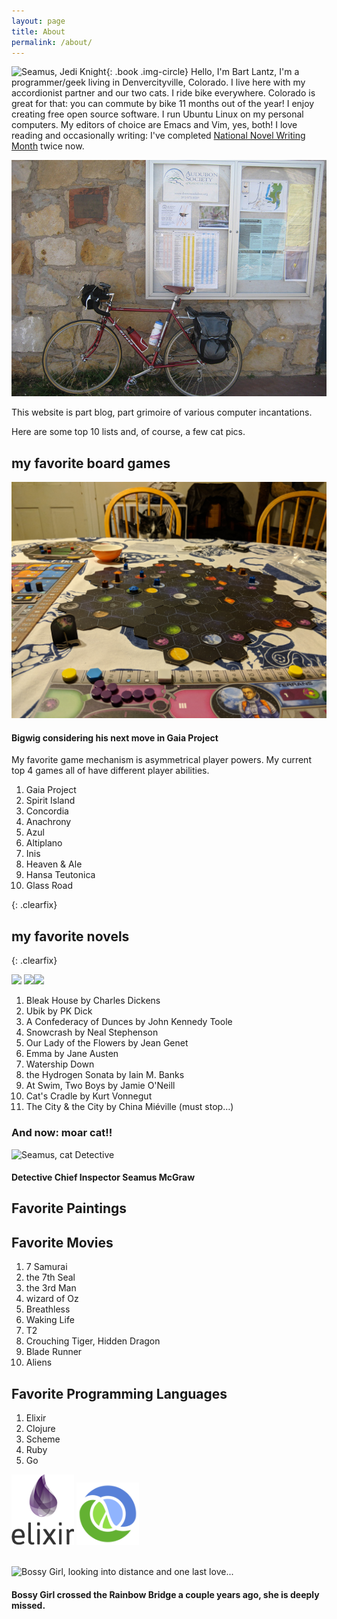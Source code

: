 ```yaml
---
layout: page
title: About
permalink: /about/
---
```


![Seamus, Jedi Knight](/img/cats/seamus_jedi.jpg){: .book .img-circle} Hello, I'm Bart Lantz, I'm a programmer/geek living in Denvercityville, Colorado. I live here with my accordionist partner and our two cats. I ride bike everywhere. Colorado is great for that: you can commute by bike 11 months out of the year! I enjoy creating free open source software. I run Ubuntu Linux on my personal computers. My editors of choice are Emacs and Vim, yes, both! I love reading and occasionally writing: I've completed [National Novel Writing Month](http://nanowrimo.org) twice now.

<img alt="My Red Bike" src="/img/me/miyata.jpg">

This website is part blog, part grimoire of various computer incantations.

Here are some top 10 lists and, of course, a few cat pics.

## my favorite board games

<img alt="Bigwig, cat Gamer" src="/img/cats/bigwig_gaia_planet.jpg">
<h4>Bigwig considering his next move in Gaia Project</h4>

My favorite game mechanism is asymmetrical player powers. My current top 4 games all of have different player abilities.

1. Gaia Project
2. Spirit Island
3. Concordia
4. Anachrony
5. Azul
6. Altiplano
7. Inis
8. Heaven & Ale
9. Hansa Teutonica
10. Glass Road

{: .clearfix}

## my favorite novels

{: .clearfix}

<img src="/img/books/dunces.jpg" width="190" class="books"> <img src="/img/books/our_lady.jpg" class="books"><img src="/img/books/HydrogenSonata.jpg" class="books">

1. Bleak House by Charles Dickens
3. Ubik by PK Dick
4. A Confederacy of Dunces by John Kennedy Toole
1. Snowcrash by Neal Stephenson
5. Our Lady of the Flowers by Jean Genet
6. Emma by Jane Austen
7. Watership Down
12. the Hydrogen Sonata by Iain M. Banks
8. At Swim, Two Boys by Jamie O'Neill
10. Cat's Cradle by Kurt Vonnegut
11. The City & the City by China Miéville
(must stop…)


### And now: moar cat!!

<img alt="Seamus, cat Detective" src="/img/cats/seamus.jpg">
<h4>Detective Chief Inspector Seamus McGraw</h4>

## Favorite Paintings

## Favorite Movies
1. 7 Samurai
2. the 7th Seal
3. the 3rd Man
4. wizard of Oz
5. Breathless
6. Waking Life
7. T2
8. Crouching Tiger, Hidden Dragon
9. Blade Runner
10. Aliens


## Favorite Programming Languages
1. Elixir
2. Clojure
3. Scheme
4. Ruby
5. Go

<img src="/img/elixir.png" alt="Elixir Logo" width="100px"> <img src="/img/clj.png" alt="Clojure" width="100px">

<p><br />

<img alt="Bossy Girl, looking into distance" src="/img/cats/bossy.jpg" width="500px">
and one last love...

<h4>Bossy Girl crossed the Rainbow Bridge a couple years ago, she is deeply missed.</h4>
